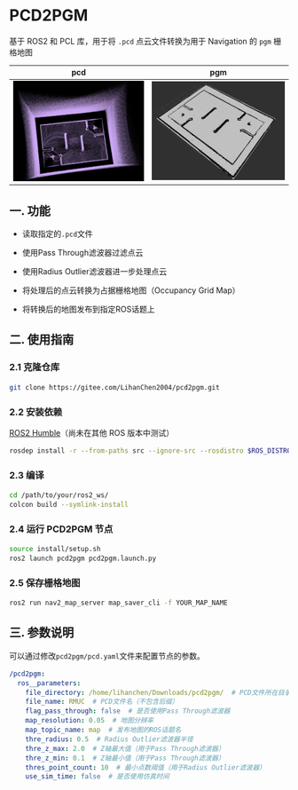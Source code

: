 # PCD2PGM

基于 ROS2 和 PCL 库，用于将 `.pcd` 点云文件转换为用于 Navigation 的 `pgm` 栅格地图

|pcd|pgm|
|:-:|:-:|
|![pcd](.docs/pcd.png)|![pgm](.docs/pgm.png)|

## 一. 功能

- 读取指定的`.pcd`文件

- 使用Pass Through滤波器过滤点云

- 使用Radius Outlier滤波器进一步处理点云

- 将处理后的点云转换为占据栅格地图（Occupancy Grid Map）

- 将转换后的地图发布到指定ROS话题上

## 二. 使用指南

### 2.1 克隆仓库

  ```sh
  git clone https://gitee.com/LihanChen2004/pcd2pgm.git
  ```

### 2.2 安装依赖

[ROS2 Humble](https://docs.ros.org/en/humble/Installation.html)（尚未在其他 ROS 版本中测试）

```sh
rosdep install -r --from-paths src --ignore-src --rosdistro $ROS_DISTRO -y
```

### 2.3 编译

```sh
cd /path/to/your/ros2_ws/
colcon build --symlink-install
```

### 2.4 运行 PCD2PGM 节点

```sh
source install/setup.sh
ros2 launch pcd2pgm pcd2pgm.launch.py
```

### 2.5 保存栅格地图

```sh
ros2 run nav2_map_server map_saver_cli -f YOUR_MAP_NAME
```

## 三. 参数说明

可以通过修改`pcd2pgm/pcd.yaml`文件来配置节点的参数。

  ```yaml
  /pcd2pgm:
    ros__parameters:
      file_directory: /home/lihanchen/Downloads/pcd2pgm/  # PCD文件所在目录
      file_name: RMUC  # PCD文件名（不包含后缀）
      flag_pass_through: false  # 是否使用Pass Through滤波器
      map_resolution: 0.05  # 地图分辨率
      map_topic_name: map  # 发布地图的ROS话题名
      thre_radius: 0.5  # Radius Outlier滤波器半径
      thre_z_max: 2.0  # Z轴最大值（用于Pass Through滤波器）
      thre_z_min: 0.1  # Z轴最小值（用于Pass Through滤波器）
      thres_point_count: 10  # 最小点数阈值（用于Radius Outlier滤波器）
      use_sim_time: false  # 是否使用仿真时间
  ```
